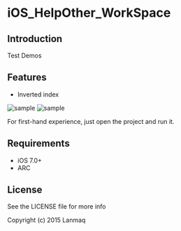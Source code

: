 # iOS_HelpOther_WorkSpace
## Introduction

Test Demos

## Features

- Inverted index

![sample](https://raw.githubusercontent.com/Lanmaq/iOS_HelpOther_WorkSpace/master/iOS_HelpOther_Workspace_Demo.gif)
![sample](https://raw.githubusercontent.com/Lanmaq/iOS_HelpOther_WorkSpace/MLSearchBarDemo/master/MLSearchBar.gif)

For first-hand experience, just open the project and run it.

## Requirements

- iOS 7.0+
- ARC

## License

See the LICENSE file for more info

Copyright (c) 2015 Lanmaq
